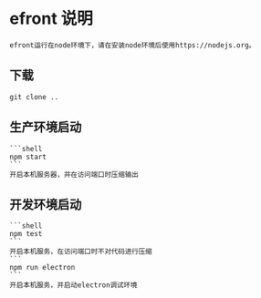 # efront 说明

    efront运行在node环境下，请在安装node环境后使用https://nodejs.org。

## 下载

    git clone ..

## 生产环境启动

    ```shell
    npm start
    ```
    开启本机服务器，并在访问端口时压缩输出

## 开发环境启动

    ```shell
    npm test
    ```
    开启本机服务，在访问端口时不对代码进行压缩
    ```
    npm run electron
    ```
    开启本机服务，并启动electron调试环境